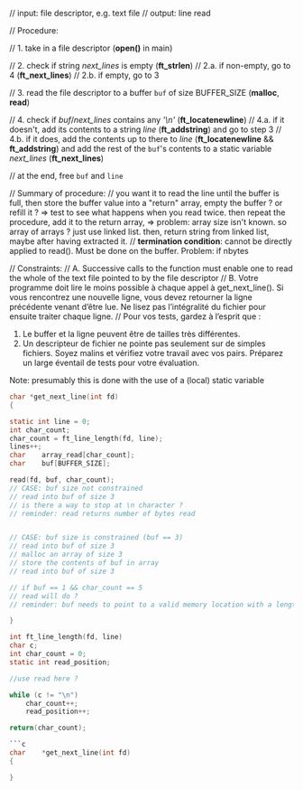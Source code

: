 // input: file descriptor, e.g. text file
// output: line read

// Procedure:

// 1. take in a file descriptor (**open()** in main)

// 2. check if string *next_lines* is empty (**ft_strlen**)
// 2.a. if non-empty, go to 4 (**ft_next_lines**)
// 2.b. if empty, go to 3

// 3. read the file descriptor to a buffer `buf` of size BUFFER_SIZE (**malloc**, **read**) 

// 4. check if *buf*/*next_lines* contains any *'\n'* (**ft_locatenewline**)
// 4.a. if it doesn't, add its contents to a string *line* (**ft_addstring**) and go to step 3
// 4.b. if it does, add the contents up to there to *line* (**ft_locatenewline** && **ft_addstring**) and add the rest of the `buf`'s contents to a static variable *next_lines* (**ft_next_lines**)

// at the end, free `buf` and `line`

// Summary of procedure:
// you want it to read the line until the buffer is full, then store the buffer value into a "return" array, empty the buffer ? or refill it ? => test to see what happens when you read twice. then repeat the procedure, add it to the return array, => problem: array size isn't known. so array of arrays ? just use linked list. then, return string from linked list, maybe after having extracted it.
// **termination condition**:
cannot be directly applied to read(). Must be done on the buffer. Problem: if nbytes


// Constraints:
// A. Successive calls to the function must enable one to read the whole of the text file pointed to by the file descriptor
// B. Votre programme doit lire le moins possible à chaque appel à get_next_line(). Si vous rencontrez une nouvelle ligne, vous devez retourner la ligne précédente venant d’être lue. Ne lisez pas l’intégralité du fichier pour ensuite traiter chaque ligne.
// Pour vos tests, gardez à l’esprit que :
1) Le buffer et la ligne peuvent être de tailles très différentes.
2) Un descripteur de fichier ne pointe pas seulement sur de simples
fichiers.
Soyez malins et vérifiez votre travail avec vos pairs. Préparez un
large éventail de tests pour votre évaluation.

Note: presumably this is done with the use of a (local) static variable

```c
char *get_next_line(int fd)
{

static int line = 0;
int	char_count;
char_count = ft_line_length(fd, line);
lines++;
char	array_read[char_count];
char	buf[BUFFER_SIZE];

read(fd, buf, char_count);
// CASE: buf size not constrained
// read into buf of size 3
// is there a way to stop at \n character ?
// reminder: read returns number of bytes read


// CASE: buf size is constrained (buf == 3)
// read into buf of size 3
// malloc an array of size 3
// store the contents of buf in array
// read into buf of size 3

// if buf == 1 && char_count == 5
// read will do ?
// reminder: buf needs to point to a valid memory location with a length not smaller than the specified size because of overflow.

}

int	ft_line_length(fd, line)
char c;
int char_count = 0;
static int read_position;

//use read here ?

while (c != "\n")
	char_count++;
	read_position++;

return(char_count);

```c
char	*get_next_line(int fd)
{

}
```